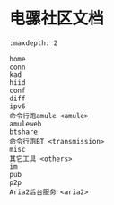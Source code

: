 电骡社区文档
====================================

```{toctree}
:maxdepth: 2

home
conn
kad
hiid
conf
diff
ipv6
命令行跑amule <amule>
amuleweb
btshare
命令行跑BT <transmission>
misc
其它工具 <others>
im
pub
p2p
Aria2后台服务 <aria2>
```


